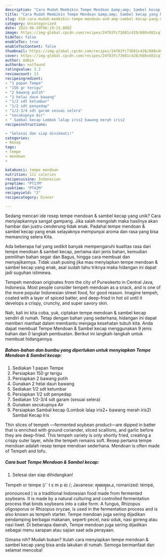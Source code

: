 ```yaml
---
description: "Cara Mudah Membikin Tempe Mendoan &amp;amp; Sambel kecap yang Mantap"
title: "Cara Mudah Membikin Tempe Mendoan &amp;amp; Sambel kecap yang Mantap"
slug: 618-cara-mudah-membikin-tempe-mendoan-and-amp-sambel-kecap-yang-mantap
category: Uncategorized
date: 2022-06-29T06:19:23.808Z
image: https://img-global.cpcdn.com/recipes/24f83fc73681c420/680x482cq70/tempe-mendoan-sambel-kecap-foto-resep-utama.jpg
hideToc: false
enableToc: true
enableTocContent: false
thumbnail: https://img-global.cpcdn.com/recipes/24f83fc73681c420/680x482cq70/tempe-mendoan-sambel-kecap-foto-resep-utama.jpg
cover: https://img-global.cpcdn.com/recipes/24f83fc73681c420/680x482cq70/tempe-mendoan-sambel-kecap-foto-resep-utama.jpg
author: Admin
authorAv: notfound
ratingvalue: 3.2
reviewcount: 13
recipeingredient:
- "1 papan Tempe"
- "150 gr terigu"
- "2 bawang putih"
- "2 helai daun bawang"
- "1/2 sdt ketumbar"
- "1/2 sdt penyedap"
- "1/2-3/4 sdt garam sesuai selera"
- "secukupnya Air"
- " Sambal kecap Lombok lalap iris2 bawang merah iris2                      Sambal Kecap Iris"
recipeinstructions:

- "Selesai dan siap dinikmati!"
categories:
- Resep
tags:
- tempe
- mendoan
- 

katakunci: tempe mendoan  
nutrition: 111 calories
recipecuisine: Indonesian
preptime: "PT17M"
cooktime: "PT42M"
recipeyield: "2"
recipecategory: Dinner

---
```





Sedang mencari ide resep tempe mendoan &amp; sambel kecap yang unik? Cara menyiapkannya sangat gampang. Jika salah mengolah maka hasilnya akan hambar dan justru cenderung tidak enak. Padahal tempe mendoan &amp; sambel kecap yang enak selayaknya mempunyai aroma dan rasa yang bisa memancing selera Kita.





Ada beberapa hal yang sedikit banyak mempengaruhi kualitas rasa dari tempe mendoan &amp; sambel kecap, pertama dari jenis bahan, kemudian pemilihan bahan segar dan Bagus, hingga cara membuat dan menyajikannya. Tidak usah pusing jika mau menyiapkan tempe mendoan &amp; sambel kecap yang enak,      asal sudah tahu triknya maka hidangan ini dapat jadi suguhan istimewa.














Tempeh mendoan originates from the city of Purwokerto in Central Java, Indonesia. Most people consider tempeh mendoan as a snack, and is one of the more popular Indonesian street food, for good reason. Imagine tempeh, coated with a layer of spiced batter, and deep-fried in hot oil until it develops a crispy, crunchy, and super savory skin.






Nah, kali ini kita coba, yuk, ciptakan tempe mendoan &amp; sambel kecap sendiri di rumah. Tetap dengan bahan yang sederhana, hidangan ini dapat memberi manfaat dalam membantu menjaga kesehatan tubuh kita. Anda dapat membuat Tempe Mendoan &amp; Sambel kecap menggunakan 9 jenis bahan dan 0 langkah pembuatan. Berikut ini langkah-langkah untuk membuat hidangannya.

<!--inarticleads1-->

##### Bahan-bahan dan bumbu yang diperlukan untuk menyiapkan Tempe Mendoan &amp; Sambel kecap:

1. Sediakan 1 papan Tempe
1. Persiapkan 150 gr terigu
1. Persiapkan 2 bawang putih
1. Gunakan 2 helai daun bawang
1. Sediakan 1/2 sdt ketumbar
1. Persiapkan 1/2 sdt penyedap
1. Sediakan 1/2-3/4 sdt garam (sesuai selera)
1. Gunakan secukupnya Air
1. Persiapkan  Sambal kecap (Lombok lalap iris2+ bawang merah iris2)                      Sambal Kecap Iris


Thin slices of tempeh —fermented soybean product—are dipped in batter that is enriched with ground coriander, sliced scallions, and garlic before they are deep-fried. This tempeh variety is only shortly fried, creating a crispy outer layer, while the tempeh remains soft. Resep pertama tempe mendoan adalah resep tempe mendoan sederhana. Mendoan is often made of Tempeh and tofu. 

<!--inarticleads2-->

##### Cara buat Tempe Mendoan &amp; Sambel kecap:


1. Selesai dan siap dihidangkan!

Tempeh or tempe (/ ˈ t ɛ m p eɪ /; Javanese: ꦠꦺꦩ꧀ꦥꦺ, romanized: témpé, pronounced ) is a traditional Indonesian food made from fermented soybeans. It is made by a natural culturing and controlled fermentation process that binds soybeans into a cake form. A fungus, Rhizopus oligosporus or Rhizopus oryzae, is used in the fermentation process and is also known as tempeh starter. Tempe mendoan juga sering dijadikan pendamping berbagai makanan, seperti pecel, nasi uduk, nasi goreng atau nasi liwet. Di beberapa daerah, Tempe mendoan juga sering dijadikan sebagai menu sarapan atau sajian saat ada perayaan. 

Gimana nih? Mudah bukan? Itulah cara menyiapkan tempe mendoan &amp; sambel kecap yang bisa anda lakukan di rumah. Semoga bermanfaat dan selamat mencoba!
